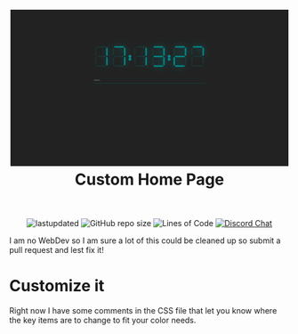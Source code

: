 <h1 align="center">
  <br>
  <img src="screenshots/001.png" alt="logo" width="500">
  <br>
  Custom Home Page
  <br>
  <br>
</h1>

<p align="center">
  <a><img alt="lastupdated" src="https://img.shields.io/github/repo-size/cowboy8625/customhomepage"></a>
  <a><img alt="GitHub repo size" src="https://img.shields.io/github/last-commit/cowboy8625/eztuicustomhomepagea>
  <a><img alt="issuse" src="https://img.shields.io/github/issues/cowboy8625/customhomepage"></a>
  <a><img alt="Lines of Code" src="https://tokei.rs/b1/github/cowboy8625/customhomepage"></a>
  <a href="https://discord.gg/KwnGX8P"><img alt="Discord Chat" src="https://img.shields.io/discord/509849754155614230"></a>
</p>

I am no WebDev so I am sure a lot of this could be cleaned up so submit a pull request and lest fix it!

# Customize it

Right now I have some comments in the CSS file that let you know where the key items are to change
to fit your color needs.

